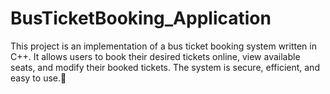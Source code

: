 # BusTicketBooking_Application
This project is an implementation of a bus ticket booking system written in C++. It allows users to book their desired tickets online, view available seats, and modify their booked tickets. The system is secure, efficient, and easy to use.🚌
